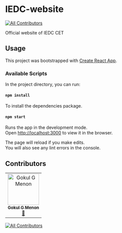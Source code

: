 # IEDC-website
<!-- ALL-CONTRIBUTORS-BADGE:START - Do not remove or modify this section -->
[![All Contributors](https://img.shields.io/badge/all_contributors-1-orange.svg?style=flat-square)](#contributors-)
<!-- ALL-CONTRIBUTORS-BADGE:END -->
Official website of IEDC CET

## Usage

This project was bootstrapped with [Create React App](https://github.com/facebook/create-react-app).

### Available Scripts

In the project directory, you can run:

#### `npm install`
To install the dependencies package.

#### `npm start`

Runs the app in the development mode.<br>
Open [http://localhost:3000](http://localhost:3000) to view it in the browser.

The page will reload if you make edits.<br>
You will also see any lint errors in the console.

## Contributors

<!-- ALL-CONTRIBUTORS-LIST:START - Do not remove or modify this section -->
<!-- prettier-ignore-start -->
<!-- markdownlint-disable -->
<table>
  <tbody>
    <tr>
      <td align="center"><a href="https://github.com/Gokul-GMenon"><img src="https://avatars.githubusercontent.com/u/76942680?v=4?s=100" width="100px;" alt="Gokul G Menon"/><br /><sub><b>Gokul G Menon</b></sub></a><br /><a href="#projectManagement-Gokul-GMenon" title="Project Management">📆</a></td>
    </tr>
  </tbody>
</table>

<!-- markdownlint-restore -->
<!-- prettier-ignore-end -->

<!-- ALL-CONTRIBUTORS-LIST:END -->
[![All Contributors](https://img.shields.io/badge/all_contributors-13-green.svg?style=flat-square)](#contributors)
<!-- prettier-ignore-start -->
<!-- markdownlint-disable -->

<!-- markdownlint-restore -->
<!-- prettier-ignore-end -->

<!-- ALL-CONTRIBUTORS-LIST:END -->
